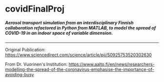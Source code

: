 # covidFinalProj

##### Aerosol transport simulation from an interdisciplinary Finnish collaboration refactored in Python from MATLAB, to model the spread of COVID-19 in an indoor space of variable dimension.

---
Original Publication: https://www.sciencedirect.com/science/article/pii/S0925753520302630

From Dr. Vuorinen's Institution: https://www.aalto.fi/en/news/researchers-modelling-the-spread-of-the-coronavirus-emphasise-the-importance-of-avoiding-busy
